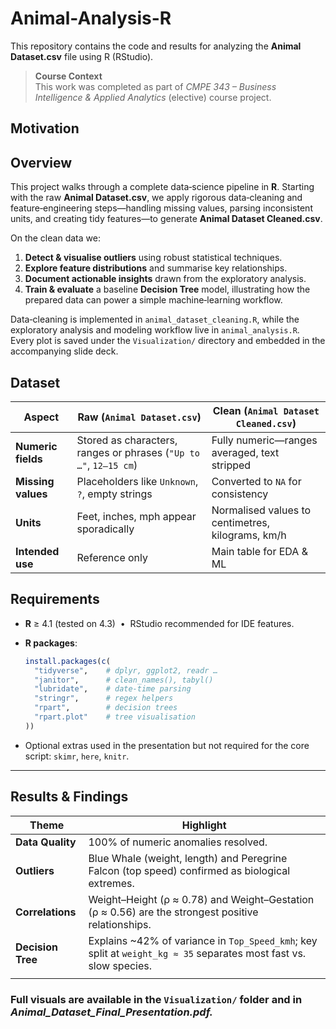 # Animal-Analysis-R

This repository contains the code and results for analyzing the **Animal Dataset.csv** file using R (RStudio).

> **Course Context**  
> This work was completed as part of *CMPE 343 – Business Intelligence & Applied Analytics* (elective) course project.

## Motivation

## Overview

This project walks through a complete data‑science pipeline in **R**. Starting with the raw **Animal Dataset.csv**, we apply rigorous data‑cleaning and feature‑engineering steps—handling missing values, parsing inconsistent units, and creating tidy features—to generate **Animal Dataset Cleaned.csv**.

On the clean data we:

1. **Detect & visualise outliers** using robust statistical techniques.
2. **Explore feature distributions** and summarise key relationships.
3. **Document actionable insights** drawn from the exploratory analysis.
4. **Train & evaluate** a baseline **Decision Tree** model, illustrating how the prepared data can power a simple machine‑learning workflow.

Data‑cleaning is implemented in `animal_dataset_cleaning.R`, while the exploratory analysis and modeling workflow live in `animal_analysis.R`. Every plot is saved under the `Visualization/` directory and embedded in the accompanying slide deck.

## Dataset

| Aspect             | Raw (`Animal Dataset.csv`)                                        | Clean (`Animal Dataset Cleaned.csv`)              |
| ------------------ | ----------------------------------------------------------------- | ------------------------------------------------- |
| **Numeric fields** | Stored as characters, ranges or phrases (`"Up to …"`, `12–15 cm`) | Fully numeric—ranges averaged, text stripped      |
| **Missing values** | Placeholders like `Unknown`, `?`, empty strings                   | Converted to `NA` for consistency                 |
| **Units**          | Feet, inches, mph appear sporadically                             | Normalised values to centimetres, kilograms, km/h |
| **Intended use**   | Reference only                                                    | Main table for EDA & ML                           |

## Requirements

- **R** ≥ 4.1 (tested on 4.3)  •  RStudio recommended for IDE features.

- **R packages**:

  ```r
  install.packages(c(
    "tidyverse",    # dplyr, ggplot2, readr …
    "janitor",      # clean_names(), tabyl()
    "lubridate",    # date‑time parsing
    "stringr",      # regex helpers
    "rpart",        # decision trees
    "rpart.plot"    # tree visualisation
  ))
  ```

- Optional extras used in the presentation but not required for the core script: `skimr`, `here`, `knitr`.

---

## Results & Findings

| Theme             | Highlight                                                                                                          |
| ----------------- | ------------------------------------------------------------------------------------------------------------------ |
| **Data Quality**  | 100% of numeric anomalies resolved.                                                                                |
| **Outliers**      | Blue Whale (weight, length) and Peregrine Falcon (top speed) confirmed as biological extremes.                     |
| **Correlations**  | Weight–Height (ρ ≈ 0.78) and Weight–Gestation (ρ ≈ 0.56) are the strongest positive relationships.                 |
| **Decision Tree** | Explains \~42% of variance in `Top_Speed_kmh`; key split at `weight_kg ≈ 35` separates most fast vs. slow species. |
|                   |                                                                                                                    |

### Full visuals are available in the `Visualization/` folder and in *Animal\_Dataset\_Final\_Presentation.pdf.*

